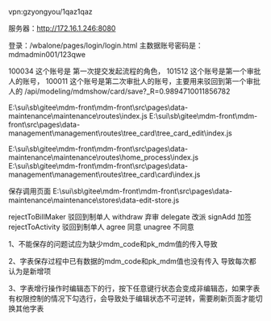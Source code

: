 vpn:gzyongyou/1qaz1qaz

服务器：http://172.16.1.246:8080

登录：/wbalone/pages/login/login.html
主数据账号密码是：mdmadmin001/123qwe

100034 这个账号是 第一次提交发起流程的角色，
101512 这个账号是第一个审批人的账号，
100011 这个账号是第二次审批人的账号，主要用来驳回到第一个审批人的
/api/modeling/mdmshow/card/save?_R=0.9894710011856782

E:\sui\sb\gitee\mdm-front\mdm-front\src\pages\data-maintenance\maintenance\routes\index.js
E:\sui\sb\gitee\mdm-front\mdm-front\src\pages\data-management\management\routes\tree_card\tree_card_edit\index.js

E:\sui\sb\gitee\mdm-front\mdm-front\src\pages\data-maintenance\maintenance\routes\home_process\index.js
E:\sui\sb\gitee\mdm-front\mdm-front\src\pages\data-management\management\routes\tree_card\card\index.js

保存调用页面
E:\sui\sb\gitee\mdm-front\mdm-front\src\pages\data-maintenance\maintenance\stores\data-edit-store.js

rejectToBillMaker     驳回到制单人
withdraw  弃审
delegate  改派
signAdd   加签
rejectToActivity     驳回到制单人
agree    同意
unagree  不同意 

1、不能保存的问题试应为缺少mdm_code和pk_mdm值的传入导致

2、字表保存过程中已有数据的mdm_code和pk_mdm值也没有传入 导致每次都认为是新增项

3、字表增行操作时编辑态下的行，按下任意键行状态会变成非编辑态，如果字表有权限控制的情况下勾选行，会导致处于编辑状态不可逆转，需要刷新页面才能切换其他字表